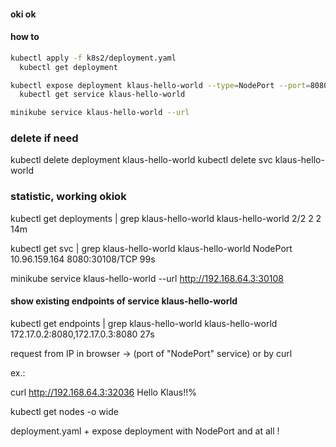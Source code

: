 #### oki ok
#### how to

```sh
kubectl apply -f k8s2/deployment.yaml
  kubectl get deployment

kubectl expose deployment klaus-hello-world --type=NodePort --port=8080
  kubectl get service klaus-hello-world

minikube service klaus-hello-world --url
```

### delete if need
  kubectl delete deployment klaus-hello-world 
  kubectl delete svc klaus-hello-world

### statistic, working okiok
kubectl get deployments | grep klaus-hello-world
  klaus-hello-world   2/2     2            2           14m

kubectl get svc | grep klaus-hello-world
  klaus-hello-world      NodePort    10.96.159.164    <none>        8080:30108/TCP   99s

minikube service klaus-hello-world --url
  http://192.168.64.3:30108

#### show existing endpoints of service klaus-hello-world
kubectl get endpoints | grep klaus-hello-world
  klaus-hello-world      172.17.0.2:8080,172.17.0.3:8080   27s

request from IP in browser -> (port of "NodePort" service)
or by curl

ex.:

curl http://192.168.64.3:32036
  Hello Klaus!!%

kubectl get nodes -o wide

deployment.yaml + expose deployment with NodePort and at all !
